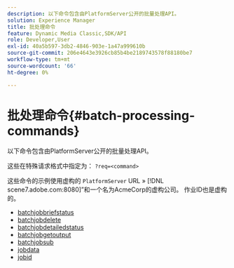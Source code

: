 ```yaml
---
description: 以下命令包含由PlatformServer公开的批量处理API。
solution: Experience Manager
title: 批处理命令
feature: Dynamic Media Classic,SDK/API
role: Developer,User
exl-id: 40a5b597-3db2-4846-903e-1a47a999610b
source-git-commit: 206e4643e3926cb85b4be2189743578f88180be7
workflow-type: tm+mt
source-wordcount: '66'
ht-degree: 0%

---
```


# 批处理命令{#batch-processing-commands}

以下命令包含由PlatformServer公开的批量处理API。

这些在特殊请求格式中指定为： `?req=<command>`

这些命令的示例使用虚构的 `PlatformServer` URL » [!DNL scene7.adobe.com:8080]”和一个名为AcmeCorp的虚构公司。 作业ID也是虚构的。

* [batchjobbriefstatus](r-batchjobbriefstatus.md)
* [batchjobdelete](r-batchjobdelete.md)
* [batchjobdetailedstatus](r-batchjobdetailedstatus.md)
* [batchjobgetoutput](r-batchjobgetoutput.md)
* [batchjobsub](r-batchjobsubmit.md)
* [jobdata](r-jobdata.md)
* [jobid](r-jobid.md)
